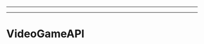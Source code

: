 --------------------------------------
-------------------------------------------------------
# VideoGameAPI

